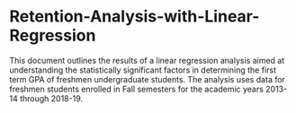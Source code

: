 # Retention-Analysis-with-Linear-Regression

This document outlines the results of a linear regression analysis aimed at understanding the statistically significant factors in determining the first term GPA of freshmen undergraduate students. The analysis uses data for freshmen students enrolled in Fall semesters for the academic years 2013-14 through 2018-19.



